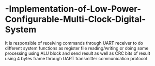 # -Implementation-of-Low-Power-Configurable-Multi-Clock-Digital-System
It is responsible of receiving commands through UART receiver to do different system  functions as register file reading/writing or doing some processing using ALU block and send result as  well as CRC bits of result using 4 bytes frame through UART transmitter communication protocol
